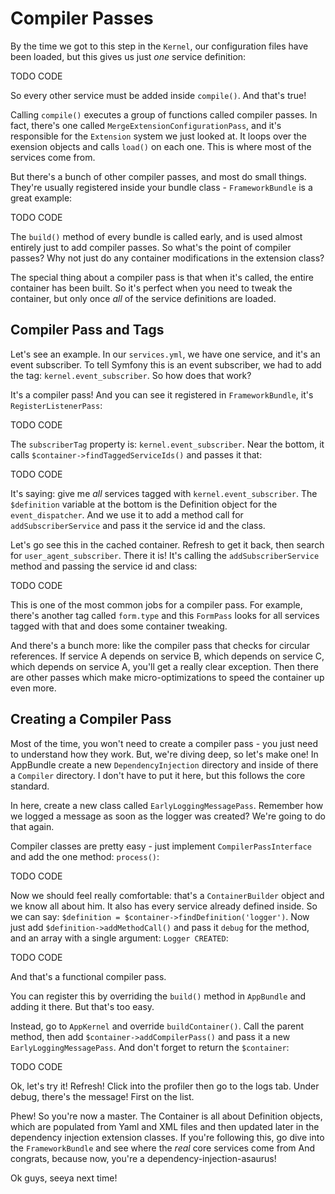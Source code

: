 # Compiler Passes

By the time we got to this step in the `Kernel`, our configuration files
have been loaded, but this gives us just *one* service definition:

TODO CODE

So every other service must be added inside `compile()`. And that's true!

Calling `compile()` executes a group of functions called compiler passes.
In fact, there's one called `MergeExtensionConfigurationPass`, and it's responsible
for the `Extension` system we just looked at. It loops over the exension
objects and calls `load()` on each one. This is where most of the services
come from.

But there's a bunch of other compiler passes, and most do small things. They're
usually registered inside your bundle class - `FrameworkBundle` is a great
example:

TODO CODE

The `build()` method of every bundle is called early, and is used almost
entirely just to add compiler passes. So what's the point of compiler passes?
Why not just do any container modifications in the extension class?

The special thing about a compiler pass is that when it's called, the entire
container has been built. So it's perfect when you need to tweak the container,
but only once *all* of the service definitions are loaded. 

## Compiler Pass and Tags

Let's see an example. In our `services.yml`, we have one service, and it's
an event subscriber. To tell Symfony this is an event subscriber, we had to
add the tag: `kernel.event_subscriber`. So how does that work?

It's a compiler pass! And you can see it registered in `FrameworkBundle`,
it's `RegisterListenerPass`:

TODO CODE

The `subscriberTag` property is: `kernel.event_subscriber`. Near the bottom,
it calls `$container->findTaggedServiceIds()` and passes it that:

TODO CODE

It's saying: give me *all* services tagged with `kernel.event_subscriber`.
The `$definition` variable at the bottom is the Definition object for the
`event_dispatcher`. And we use it to add a method call for `addSubscriberService`
and pass it the service id and the class.

Let's go see this in the cached container. Refresh to get it back, then search
for `user_agent_subscriber`. There it is! It's calling the `addSubscriberService`
method and passing the service id and class:

TODO CODE

This is one of the most common jobs for a compiler pass. For example, there's
another tag called `form.type` and this `FormPass` looks for all services
tagged with that and does some container tweaking.

And there's a bunch more: like the compiler pass that checks for circular
references. If service A depends on service B, which depends on service C,
which depends on service A, you'll get a really clear exception. Then there
are other passes which make micro-optimizations to speed the container up
even more. 

## Creating a Compiler Pass

Most of the time, you won't need to create a compiler pass - you just need
to understand how they work. But, we're diving deep, so let's make one! In
AppBundle create a new `DependencyInjection` directory and inside of there
a `Compiler` directory. I don't have to put it here, but this follows the
core standard.

In here, create a new class called `EarlyLoggingMessagePass`. Remember how
we logged a message as soon as the logger was created? We're going to do
that again.

Compiler classes are pretty easy - just implement `CompilerPassInterface`
and add the one method: `process()`:

TODO CODE

Now we should feel really comfortable: that's a `ContainerBuilder` object
and we know all about him. It also has every service already defined inside.
So we can say: `$definition = $container->findDefinition('logger')`. Now
just add `$definition->addMethodCall()` and pass it `debug` for the method,
and an array with a single argument: `Logger CREATED`:

TODO CODE

And that's a functional compiler pass.

You can register this by overriding the `build()` method in `AppBundle` and
adding it there. But that's too easy. 

Instead, go to `AppKernel` and override `buildContainer()`. Call the parent
method, then add `$container->addCompilerPass()` and pass it a new `EarlyLoggingMessagePass`.
And don't forget to return the `$container`:

TODO CODE

Ok, let's try it! Refresh! Click into the profiler then go to the logs tab.
Under debug, there's the message! First on the list. 

Phew! So you're now a master. The Container is all about Definition objects,
which are populated from Yaml and XML files and then updated later in the
dependency injection extension classes. If you're following this, go dive
into the `FrameworkBundle` and see where the *real* core services come from
And congrats, because now, you're a dependency-injection-asaurus!

Ok guys, seeya next time!
